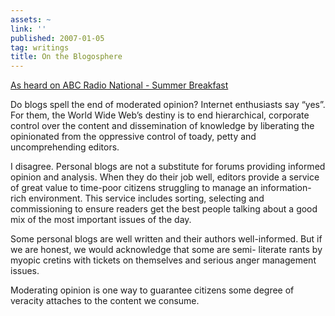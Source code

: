 ```yaml
---
assets: ~
link: ''
published: 2007-01-05
tag: writings
title: On the Blogosphere
---
```

[As heard on ABC Radio National - Summer
Breakfast](http://www.abc.net.au/rn/breakfast/stories/2007/1821868.htm)

Do blogs spell the end of moderated opinion? Internet enthusiasts say
“yes”. For them, the World Wide Web’s destiny is to end hierarchical,
corporate control over the content and dissemination of knowledge by
liberating the opinionated from the oppressive control of toady, petty
and uncomprehending editors.

I disagree. Personal blogs are not a substitute for forums providing
informed opinion and analysis. When they do their job well, editors
provide a service of great value to time-poor citizens struggling to
manage an information-rich environment. This service includes sorting,
selecting and commissioning to ensure readers get the best people
talking about a good mix of the most important issues of the day.

Some personal blogs are well written and their authors well-informed.
But if we are honest, we would acknowledge that some are semi- literate
rants by myopic cretins with tickets on themselves and serious anger
management issues.

Moderating opinion is one way to guarantee citizens some degree of
veracity attaches to the content we consume.